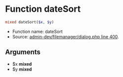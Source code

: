 Function dateSort
===========================





```php
mixed dateSort($x, $y)
```

* Function name: dateSort
* Source: [admin-dev/filemanager/dialog.php line 400](https://github.com/PrestaShop/PrestaShop/blob/1.6.1.0/admin-dev/filemanager/dialog.php#L400).

Arguments
---------

* $x **mixed**
* $y **mixed**

